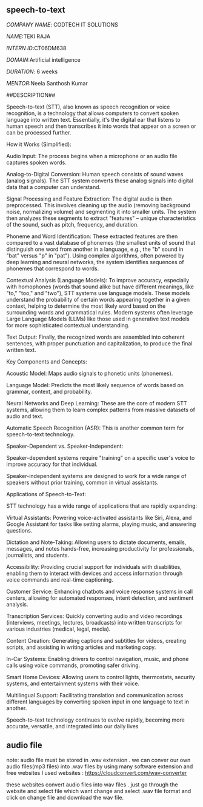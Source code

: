 ## speech-to-text 

*COMPANY NAME*: CODTECH IT SOLUTIONS

*NAME*:TEKI RAJA

*INTERN ID*:CT06DM638

*DOMAIN*:Artificial intelligence

*DURATION*: 6 weeks 

*MENTOR*:Neela Santhosh Kumar

##DESCRIPTION##

Speech-to-text (STT), also known as speech recognition or voice recognition, is a technology that allows computers to convert spoken language into written text. Essentially, it's the digital ear that listens to human speech and then transcribes it into words that appear on a screen or can be processed further.


How it Works (Simplified):

Audio Input: The process begins when a microphone or an audio file captures spoken words.

Analog-to-Digital Conversion: Human speech consists of sound waves (analog signals). The STT system converts these analog signals into digital data that a computer can understand.

Signal Processing and Feature Extraction: The digital audio is then preprocessed. This involves cleaning up the audio (removing background noise, normalizing volume) and segmenting it into smaller units. The system then analyzes these segments to extract "features" – unique characteristics of the sound, such as pitch, frequency, and duration.

Phoneme and Word Identification: These extracted features are then compared to a vast database of phonemes (the smallest units of sound that distinguish one word from another in a language, e.g., the "b" sound in "bat" versus "p" in "pat"). Using complex algorithms, often powered by deep learning and neural networks, the system identifies sequences of phonemes that correspond to words.


Contextual Analysis (Language Models): To improve accuracy, especially with homophones (words that sound alike but have different meanings, like "to," "too," and "two"), STT systems use language models. These models understand the probability of certain words appearing together in a given context, helping to determine the most likely word based on the surrounding words and grammatical rules. Modern systems often leverage Large Language Models (LLMs) like those used in generative text models for more sophisticated contextual understanding.


Text Output: Finally, the recognized words are assembled into coherent sentences, with proper punctuation and capitalization, to produce the final written text.

Key Components and Concepts:

Acoustic Model: Maps audio signals to phonetic units (phonemes).

Language Model: Predicts the most likely sequence of words based on grammar, context, and probability.

Neural Networks and Deep Learning: These are the core of modern STT systems, allowing them to learn complex patterns from massive datasets of audio and text.

Automatic Speech Recognition (ASR): This is another common term for speech-to-text technology.

Speaker-Dependent vs. Speaker-Independent:

Speaker-dependent systems require "training" on a specific user's voice to improve accuracy for that individual.

Speaker-independent systems are designed to work for a wide range of speakers without prior training, common in virtual assistants.

Applications of Speech-to-Text:

STT technology has a wide range of applications that are rapidly expanding:

Virtual Assistants: Powering voice-activated assistants like Siri, Alexa, and Google Assistant for tasks like setting alarms, playing music, and answering questions.

Dictation and Note-Taking: Allowing users to dictate documents, emails, messages, and notes hands-free, increasing productivity for professionals, journalists, and students.

Accessibility: Providing crucial support for individuals with disabilities, enabling them to interact with devices and access information through voice commands and real-time captioning.

Customer Service: Enhancing chatbots and voice response systems in call centers, allowing for automated responses, intent detection, and sentiment analysis.

Transcription Services: Quickly converting audio and video recordings (interviews, meetings, lectures, broadcasts) into written transcripts for various industries (medical, legal, media).

Content Creation: Generating captions and subtitles for videos, creating scripts, and assisting in writing articles and marketing copy.

In-Car Systems: Enabling drivers to control navigation, music, and phone calls using voice commands, promoting safer driving.

Smart Home Devices: Allowing users to control lights, thermostats, security systems, and entertainment systems with their voice.

Multilingual Support: Facilitating translation and communication across different languages by converting spoken input in one language to text in another.

Speech-to-text technology continues to evolve rapidly, becoming more accurate, versatile, and integrated into our daily lives

## audio file

note: audio file must be stored in .wav extension . we can conver our own audio files(mp3 files) into .wav files by using many software extension
and free websites
I used websites : https://cloudconvert.com/wav-converter

these websites convert audio files into wav files . just go through the website and select file which want change and select .wav file format and click on change file and download the wav file.

